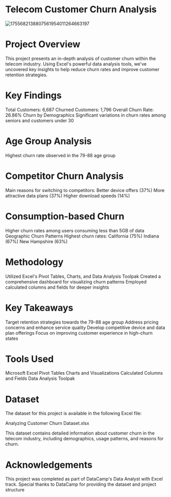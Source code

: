 # Telecom Customer Churn Analysis 

![1755682138807561954011264663197](https://github.com/user-attachments/assets/efb83727-bc41-4b63-8f65-a475a4907c0f)



# Project Overview
This project presents an in-depth analysis of customer churn within the telecom industry. Using Excel's powerful data analysis tools, we've uncovered key insights to help reduce churn rates and improve customer retention strategies.

# Key Findings
Total Customers: 6,687
Churned Customers: 1,796
Overall Churn Rate: 26.86%
Churn by Demographics
Significant variations in churn rates among seniors and customers under 30

# Age Group Analysis
Highest churn rate observed in the 79-88 age group

# Competitor Churn Analysis
Main reasons for switching to competitors:
Better device offers (37%)
More attractive data plans (37%)
Higher download speeds (14%)

# Consumption-based Churn
Higher churn rates among users consuming less than 5GB of data
Geographic Churn Patterns
Highest churn rates:
California (75%)
Indiana (67%)
New Hampshire (63%)

# Methodology
Utilized Excel's Pivot Tables, Charts, and Data Analysis Toolpak
Created a comprehensive dashboard for visualizing churn patterns
Employed calculated columns and fields for deeper insights

# Key Takeaways
Target retention strategies towards the 79-88 age group
Address pricing concerns and enhance service quality
Develop competitive device and data plan offerings
Focus on improving customer experience in high-churn states

# Tools Used
Microsoft Excel
Pivot Tables
Charts and Visualizations
Calculated Columns and Fields
Data Analysis Toolpak

# Dataset
The dataset for this project is available in the following Excel file:

Analyzing Customer Churn Dataset.xlsx

This dataset contains detailed information about customer churn in the telecom industry, including demographics, usage patterns, and reasons for churn.

# Acknowledgements
This project was completed as part of DataCamp's Data Analyst with Excel track. Special thanks to DataCamp for providing the dataset and project structure
